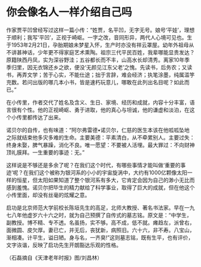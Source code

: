 # 你会像名人一样介绍自己吗

作家贾平凹曾经写过这样一篇小传：“姓贾，名平凹，无字无号。娘号‘平娃’，理想于顺利；我写‘平凹’，正视于崎岖。一字之改，音同形异，两代人心境可见也。生于1953年2月21日，孕胎期娘未梦星入怀，生产时亦没有祥云罩屋。幼年外祖母从不讲甚神话，少年更不得家庭艺术熏陶。祖宗三代平民百姓，我辈哪能显贵发达？原籍陕西丹凤，实为深谷野洼；五谷都长而不丰，山高水长却清秀。离家10年季季归里，因无衣锦还乡之欲，便没‘无颜见江东父老’之愧。先读书，后务农；又读书，再弄文学；苦于心实，不能仕途；拙于言辞，难会经济；执笔涂墨，纯属滥竽充数。若问出版的哪几本小书，皆是速朽玩意儿，哪敢在此列出名目呢？如此而已。” 

在小传里，作者交代了姓名及含义、生日、家境、经历和成就，内容十分丰富，语言很有个性。他的正视崎岖、勇于进取，他的真心与坦诚，他的谦虚和淡泊，在这个小传里都传达了出来。 

诺贝尔的自传，也有味道：“阿尔弗雷德•诺贝尔，仁慈的医生本该在他呱呱坠地之际就结束他多灾多难的生命。主要美德：平素清白，从不牵累别人。主要过失：终身未娶，脾气暴躁，消化不良。唯一愿望：不要被人活埋。最大罪过：不向财神顶礼膜拜。一生重要的事迹：无。” 

这样说是不够还是多余了呢？在我们这个时代，有哪些事情才能叫做‘重要的事迹’呢？在我们这个被称为银河系的小小的宇宙旋涡中，大约有1000亿颗像太阳一样的恒星，但太阳如果知道了整个银河系有多大，它肯定会因为自己的渺小无比而感到羞愧。诺贝尔把毕生的精力献给了科学事业，取得了巨大的成就，但在他这个小传里面，却没有丝毫的炫耀之意。 

启功是北京师范大学前校长陈垣先生的高足，北师大教授、著名书法家。早在一九七八年他虚岁六十六之时，就为自己预撰了自传式的墓志铭。原文是：“中学生，副教授。博不精、专不透。名虽扬，实不够。高不成，低不就。瘫趋左，派曾右，面微圆、皮欠厚。妻已亡，并无后，丧犹新，病照旧。六十六，非不寿。八宝山，渐相凑。计平生，谥日陋。身与名，一齐臭!”这则墓志铭，既有生平，也有评价，文字诙谐，反映了启功先生开朗豁达乐观的性格。 

（石磊摘自《天津老年时报》图/刘昌林）